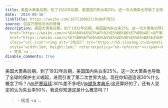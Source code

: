 ```yaml
---
title: 美国大萧条后期，到了1932年后期，美国国内失业率25%。这一次大萧条也导致了全球的保护主义崛起，进而引发了第二次世界大战。现在你知道造谣30%什么概念了吗？//...
date: '2024-08-16'
linkTitle: https://weibo.com/1671109627/OsBmFfB32
source: 包容万物恒河水的微博
description: 美国大萧条后期，到了1932年后期，美国国内失业率25%。这一次大萧条也导致了全球的保护主义崛起，进而引发了第二次世界大战。现在你知道造谣30%什么概念了吗？//<a
  href="https://weibo.com/n/%E4%B8%A5%E5%AF%92%E5%BB%B6%E7%BB%AD">@严寒延续</a>:30%差不多吧//<a
  href="https://weibo.com/n/%E7%BB%B7%E6%80%A5%E5%AD%9D%E5%85%B8%E4%B9%90">@绷急孝典乐</a>:这还算好的了，还有人坚定的认为失业率50%，我说你知道这是什么概念吗？<span
  class="url-icon"><img alt="[吃瓜]" src="https://h5.sinaimg.cn/m/emoticon/icon/default/d_chigua-7a95e6efc4.png"
  style="width:1em; height:1em;" referrerpolicy="no-referrer"></span><br><blockquote>
  - 转发 <a ...
disable_comments: true
---
```

美国大萧条后期，到了1932年后期，美国国内失业率25%。这一次大萧条也导致了全球的保护主义崛起，进而引发了第二次世界大战。现在你知道造谣30%什么概念了吗？//<a href="https://weibo.com/n/%E4%B8%A5%E5%AF%92%E5%BB%B6%E7%BB%AD">@严寒延续</a>:30%差不多吧//<a href="https://weibo.com/n/%E7%BB%B7%E6%80%A5%E5%AD%9D%E5%85%B8%E4%B9%90">@绷急孝典乐</a>:这还算好的了，还有人坚定的认为失业率50%，我说你知道这是什么概念吗？<span class="url-icon"><img alt="[吃瓜]" src="https://h5.sinaimg.cn/m/emoticon/icon/default/d_chigua-7a95e6efc4.png" style="width:1em; height:1em;" referrerpolicy="no-referrer"></span><br><blockquote> - 转发 <a ...